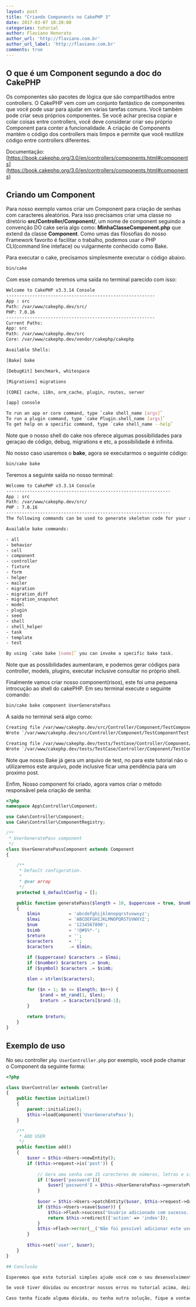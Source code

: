```yaml
---
layout: post
title: "Criando Components no CakePHP 3"
date: 2017-03-07 10:20:00
categories: tutorial
author: Flaviano Honorato
author_url: 'http://flaviano.com.br'
author_url_label: 'http://flaviano.com.br'
comments: true
---
```



## O que é um Component segundo a doc do CakePHP

Os componentes são pacotes de lógica que são compartilhados entre controllers. O CakePHP vem com um conjunto fantástico de componentes que você pode usar para ajudar em várias tarefas comuns. Você também pode criar seus próprios componentes. Se você achar precisa copiar e colar coisas entre controllers, você deve considerar criar seu próprio Component para conter a funcionalidade. A criação de Components mantém o código dos controllers mais limpos e permite que você reutilize código entre controllers diferentes.

Documentação: [https://book.cakephp.org/3.0/en/controllers/components.html#components](https://book.cakephp.org/3.0/en/controllers/components.html#components)

## Criando um Component

Para nosso exemplo vamos criar um Component para criação de senhas com caracteres aleatórios. Para isso precisamos criar uma classe no diretório **src/Controller/Component/**, um nome de component seguindo a convenção DO cake seria algo como: **MinhaClasseComponent.php** que extend da classe **Component**.
Como umas das filosofias do nosso Framework favorito é facilitar o trabalho, podemos usar o PHP CLI(command line inteface) ou vulgarmente conhecido como Bake.

Para executar o cake, precisamos simplesmente executar o código abaixo.
```sh
bin/cake
```
Com esse comando teremos uma saída no terminal parecido com isso:

```sh
Welcome to CakePHP v3.3.14 Console
---------------------------------------------------------
App : src
Path: /var/www/cakephp.dev/src/
PHP: 7.0.16
---------------------------------------------------------
Current Paths:
App: src
Path: /var/www/cakephp.dev/src
Core: /var/www/cakephp.dev/vendor/cakephp/cakephp

Available Shells:

[Bake] bake

[DebugKit] benchmark, whitespace

[Migrations] migrations

[CORE] cache, i18n, orm_cache, plugin, routes, server

[app] console

To run an app or core command, type `cake shell_name [args]`
To run a plugin command, type `cake Plugin.shell_name [args]`
To get help on a specific command, type `cake shell_name --help`

```

Note que o nosso shell do cake nos oferece algumas possibilidades para geraçao de código, debug, migrations e etc, a possibilidade é infinita.

No nosso caso usaremos o **bake**, agora se executarmos o seguinte código: 
```sh
bin/cake bake
```

Teremos a seguinte saída no nosso terminal:

```sh
Welcome to CakePHP v3.3.14 Console
---------------------------------------------------------------
App : src
Path: /var/www/cakephp.dev/src/
PHP : 7.0.16
---------------------------------------------------------------
The following commands can be used to generate skeleton code for your application.

Available bake commands:

- all
- behavior
- cell
- component
- controller
- fixture
- form
- helper
- mailer
- migration
- migration_diff
- migration_snapshot
- model
- plugin
- seed
- shell
- shell_helper
- task
- template
- test

By using `cake bake [name]` you can invoke a specific bake task.

```

Note que as possibilidades aumentaram, e podemos gerar códigos para controller, models, plugins, executar inclusive consultar no próprio shell.

Finalmente vamos criar nosso component(risos), este foi uma pequena introcução ao shell do cakePHP.
Em seu terminal execute o seguinte comando:

```sh
bin/cake bake component UserGeneratePass
```
A saída no terminal será algo como:

```sh
Creating file /var/www/cakephp.dev/src/Controller/Component/TestComponentTest.php
Wrote `/var/www/cakephp.dev/src/Controller/Component/TestComponentTest.php`

Creating file /var/www/cakephp.dev/tests/TestCase/Controller/Component/TestComponentTest.php
Wrote `/var/www/cakephp.dev/tests/TestCase/Controller/Component/TestComponentTest.php`

```
Note que nosso Bake já gera um arquivo de test, no para este tutorial não o utilizaremos este arquivo, pode inclusive ficar uma pendência para um proximo post.

Enfim, Nosso component foi criado, agora vamos criar o método responsãvel pela criação de senha:

```php 
<?php
namespace App\Controller\Component;

use Cake\Controller\Component;
use Cake\Controller\ComponentRegistry;

/**
 * UserGeneratePass component
 */
class UserGeneratePassComponent extends Component
{

    /**
     * Default configuration.
     *
     * @var array
     */
    protected $_defaultConfig = [];

    public function generatePass($length = 10, $uppercase = true, $number = true, $symbol = false)
    {
        $lmin           = 'abcdefghijklmnopqrstuvwxyz';
        $lmai           = 'ABCDEFGHIJKLMNOPQRSTUVWXYZ';
        $num            = '1234567890';
        $simb           = '!@#$%*-';
        $return         = '';
        $caracters      = '';
        $caracters      .= $lmin;
        
        if ($uppercase) $caracters .= $lmai;
        if ($number) $caracters .= $num;
        if ($symbol) $caracters .= $simb;

        $len = strlen($caracters);

        for ($n = 1; $n <= $length; $n++) {
             $rand = mt_rand(1, $len);
             $return .= $caracters[$rand-1];
        }
        
        return $return;
    }
}

```


## Exemplo de uso
No seu controller ```php UserController.php``` por exemplo, você pode chamar o Component da seguinte forma:

```php
<?php

class UserController extends Controller
{
	public function initialize()
    {
        parent::initialize();
        $this->loadComponent('UserGeneratePass');
    }

	/**
     * ADD USER
     */
    public function add()
    {
        $user = $this->Users->newEntity();
        if ($this->request->is('post')) {
        	
            // Gera uma senha com 15 carecteres de números, letras e símbolos
            if (!$user['password']){
                $user['password'] = $this->UserGeneratePass->generatePass(15, true, true, true);
            }
            
            $user = $this->Users->patchEntity($user, $this->request->data);
            if ($this->Users->save($user)) {
                $this->Flash->success('Usuário adicionado com sucesso.', ['class' => 'alert alert-info']);
                return $this->redirect(['action' => 'index']);
            }
            $this->Flash->error(__('Não foi possível adicionar este usuário, por favor tente novamente.'));
        }
       
        $this->set('user', $user);
    }
}

## Conclusão

Esperemos que este tutorial simples ajude você com o seu desenvolvimento, essa é uma dica bem básica mas que pode salvar vidas (risos).

Se você tiver dúvidas ou encontrar nossos erros no tutorial acima, deixe um comentário abaixo para nos informar.

Caso tenha ficado alguma dúvida, ou tenha outra solução, fique a vontade para deixar seu comentário, ou criar um PR com seu artigo, tenho certeza que a comunidade agradece.